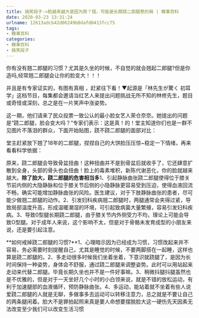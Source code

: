 ```yaml
---
title: 搞笑段子->脸越来越大是因为胖？错，可能是长期跷二郎腿惹的祸 | 糗事百科
date: 2020-03-23 13:31:24
urlname: 12613adcb42d06249b0dafd0413fcc75
tags: 
- 糗事百科
categories:
- 糗事百科
- 搞笑段子
---
```

你有没有翘二郎腿的习惯？尤其是久坐的时候，不自觉的就会翘起二郎腿?但是你造吗,经常翘二郎腿会让你的脸变大！！！

并且是有专家证实的，有图有真相 ，赶紧往下看！▼起源是「林先生が驚く 初耳学」这档节目，每集都会邀请当红艺人来提出问题挑战无所不知的林修先生，题目或奇怪或深刻，总之是在一片笑声中涨姿势。

这一期，他们请来了民众投票一致公认的最小脸女艺人荣仓奈奈。她提出的问题是“跷二郎腿，脸会变大吗？”专家们表示：这是真！的！堂主知道你们也是一群不见图片不落泪的群众，下面开始贴图，跷不跷二郎腿的面部对比：

堂主赶紧放下翘了18年的二郎腿，捏捏自己的大饼脸压压惊~稳定一下情绪，再来看看科学依据：

原来，跷二郎腿会导致骨盆扭曲！这种扭曲并不是到骨盆后就收手了，它还肆意扩散到全身，头部的骨头也会扭曲！脸上的毒素堆积，新陈代谢恶化，你的脸就越来越大。**除了脸大，跷二郎腿的危害相当多**1、引起静脉曲张跷二郎腿使得位于膝关节前内侧的大隐静脉和位于膝关节后侧的小隐静脉更容易受到压迫，使得血液回流不畅，确实可能增加静脉曲张的风险。医生建议，对于下肢静脉曲张的患者，尽可能少做翘二郎腿的动作。2、引发妇科疾病翘二郎腿时，两腿通常会夹得过紧，导致局部温度升高，形成温暖潮湿的环境，可引起致病菌大量繁殖，容易引发妇科疾病。3、导致0型腿长期跷二郎腿，由于膝关节内外侧受力不均，理论上可能会导致O型腿。对于成年人来说，这个影响不太，但是对于骨骼未发育成型的小朋友来说，还是要引起注意。

**如何戒掉跷二郎腿的习惯?**1、心理暗示因为已经成为习惯，习惯改起来并不容易，务必需要时刻提醒自己，尤其是睡觉的时候，不要两脚搭在一起睡，这样也算是跷二郎腿的。2、多走动很多时候我们坐着坐着，下意识就跷腿了，是因为长时间保持一种姿势，身体会不舒服，通过跷二郎腿来调整姿势。此时可以用站起来走动来代替二郎腿。毕竟长期久坐也并不是一件好事嘛。3、稍微抖腿抖腿虽然也是不优雅的，但是对于一天坐好几个小时的小白领来说，就是不错的放松运动，有利于加速腿部的血液循环，预防静脉曲张。4、多运动，能站着就不坐着有些人说爱跷二郎腿的人就是无聊，多做事多去运动可以转移注意力，总之就是不要让自己的两条腿闲着。脸大不是罪拍起照来真是要人命想要摆脱脸大这一硬伤先天因素无法改变至少我们可以改变生活习惯


